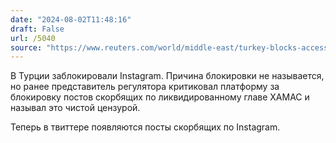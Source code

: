 ```yaml
---
date: "2024-08-02T11:48:16"
draft: False
url: /5040
source: "https://www.reuters.com/world/middle-east/turkey-blocks-access-instagram-platform-gives-no-reason-2024-08-02/"
---
```


В Турции заблокировали Instagram. Причина блокировки не называется, но ранее представитель регулятора критиковал платформу за блокировку постов скорбящих по ликвидированному главе ХАМАС и называл это чистой цензурой.

Теперь в твиттере появляются посты скорбящих по Instagram.
